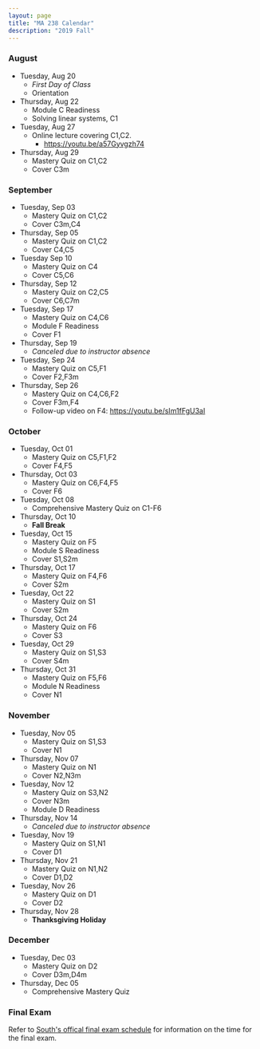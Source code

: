 ```yaml
---
layout: page
title: "MA 238 Calendar"
description: "2019 Fall"
---
```


### August

- Tuesday, Aug 20
  - *First Day of Class*
  - Orientation
- Thursday, Aug 22
  - Module C Readiness
  - Solving linear systems, C1
- Tuesday, Aug 27
  - Online lecture covering C1,C2.
    - <https://youtu.be/a57Gyvgzh74>
- Thursday, Aug 29
  - Mastery Quiz on C1,C2
  - Cover C3m

### September

- Tuesday, Sep 03
  - Mastery Quiz on C1,C2
  - Cover C3m,C4
- Thursday, Sep 05
  - Mastery Quiz on C1,C2
  - Cover C4,C5
- Tuesday Sep 10
  - Mastery Quiz on C4
  - Cover C5,C6
- Thursday, Sep 12
  - Mastery Quiz on C2,C5
  - Cover C6,C7m
- Tuesday, Sep 17
  - Mastery Quiz on C4,C6
  - Module F Readiness
  - Cover F1
- Thursday, Sep 19
  - *Canceled due to instructor absence*
- Tuesday, Sep 24
  - Mastery Quiz on C5,F1
  - Cover F2,F3m
- Thursday, Sep 26
  - Mastery Quiz on C4,C6,F2
  - Cover F3m,F4
  - Follow-up video on F4: <https://youtu.be/sIm1fFgU3aI>

### October

- Tuesday, Oct 01
  - Mastery Quiz on C5,F1,F2
  - Cover F4,F5
- Thursday, Oct 03
  - Mastery Quiz on C6,F4,F5
  - Cover F6
- Tuesday, Oct 08
  - Comprehensive Mastery Quiz on C1-F6
- Thursday, Oct 10
  - **Fall Break**
- Tuesday, Oct 15
  - Mastery Quiz on F5
  - Module S Readiness
  - Cover S1,S2m
- Thursday, Oct 17
  - Mastery Quiz on F4,F6
  - Cover S2m
- Tuesday, Oct 22
  - Mastery Quiz on S1
  - Cover S2m
- Thursday, Oct 24
  - Mastery Quiz on F6
  - Cover S3
- Tuesday, Oct 29
  - Mastery Quiz on S1,S3
  - Cover S4m
- Thursday, Oct 31
  - Mastery Quiz on F5,F6
  - Module N Readiness
  - Cover N1

### November

- Tuesday, Nov 05
  - Mastery Quiz on S1,S3
  - Cover N1
- Thursday, Nov 07
  - Mastery Quiz on N1
  - Cover N2,N3m
- Tuesday, Nov 12
  - Mastery Quiz on S3,N2
  - Cover N3m
  - Module D Readiness
- Thursday, Nov 14
  - *Canceled due to instructor absence*
- Tuesday, Nov 19
  - Mastery Quiz on S1,N1
  - Cover D1
- Thursday, Nov 21
  - Mastery Quiz on N1,N2
  - Cover D1,D2
- Tuesday, Nov 26
  - Mastery Quiz on D1
  - Cover D2
- Thursday, Nov 28
  - **Thanksgiving Holiday**

### December

- Tuesday, Dec 03
  - Mastery Quiz on D2
  - Cover D3m,D4m
- Thursday, Dec 05
  - Comprehensive Mastery Quiz

### Final Exam

Refer to [South's offical final exam schedule][final-schedule] for information on the time for the final exam.

[final-schedule]: https://www.southalabama.edu/departments/registrar/finalexamschedule-fall.html 
